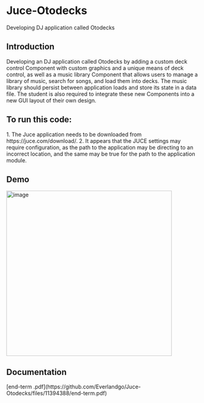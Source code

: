 # Juce-Otodecks
Developing DJ application called Otodecks

<h2>Introduction</h2>

Developing an DJ application called Otodecks by adding a custom deck control Component with custom graphics and a unique means of deck control, as well as a music library Component that allows users to manage a library of music, search for songs, and load them into decks. The music library should persist between application loads and store its state in a data file. The student is also required to integrate these new Components into a new GUI layout of their own design.


<h2>To run this code: </h2>
1. The Juce application needs to be downloaded from https://juce.com/download/. 
2. It appears that the JUCE settings may require configuration, as the path to the application may be directing to an incorrect location, and the same may be true for the path to the application module.

<h2> Demo  </h2>
<img width="433" alt="image" src="https://user-images.githubusercontent.com/104118335/236137547-42aaa43b-71bb-4acf-ba8e-e4e3b4a44ae0.png">


<h2> Documentation </h2>
[end-term .pdf](https://github.com/Everlandgo/Juce-Otodecks/files/11394388/end-term.pdf)
